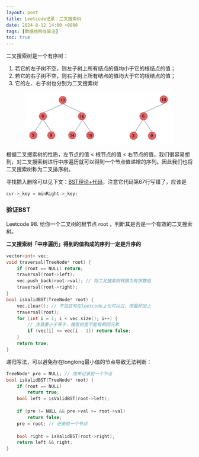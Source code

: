```yaml
---
layout: post
title: Leetcode记录：二叉搜索树
date: 2024-8-12 14:00 +0800
tags: [数据结构与算法]
toc: true
---
```


二叉搜索树是一个有序树：

1. 若它的左子树不空，则左子树上所有结点的值均小于它的根结点的值；
2. 若它的右子树不空，则右子树上所有结点的值均大于它的根结点的值；
3. 它的左、右子树也分别为二叉搜素树

<div align="center"> <img src="/pic/DS/BST.png" width = 400/> </div>

根据二叉搜索树的性质，左节点的值 < 根节点的值 < 右节点的值，我们很容易想到，对二叉搜索树进行中序遍历就可以得到一个节点值递增的序列。因此我们也将二叉搜索树称为二叉排序树。

寻找插入删除可以见下文：[BST理论+代码](https://blog.csdn.net/smf12138/article/details/126092714)，注意它代码第67行写错了，应该是
```cpp
cur->_key = minRight->_key;
```

### 验证BST
Leetcode 98. 给你一个二叉树的根节点 root ，判断其是否是一个有效的二叉搜索树。

**二叉搜索树「中序遍历」得到的值构成的序列一定是升序的**

```cpp
vector<int> vec;
void traversal(TreeNode* root) {
    if (root == NULL) return;
    traversal(root->left);
    vec.push_back(root->val); // 将二叉搜索树转换为有序数组
    traversal(root->right);
}
bool isValidBST(TreeNode* root) {
    vec.clear(); // 不加这句在leetcode上也可以过，但最好加上
    traversal(root);
    for (int i = 1; i < vec.size(); i++) {
        // 注意要小于等于，搜索树里不能有相同元素
        if (vec[i] <= vec[i - 1]) return false;
    }
    return true;
}
```

递归写法，可以避免存在longlong最小值的节点导致无法判断：
```cpp
TreeNode* pre = NULL; // 用来记录前一个节点
bool isValidBST(TreeNode* root) {
    if (root == NULL) 
        return true;
    bool left = isValidBST(root->left);

    if (pre != NULL && pre->val >= root->val) 
        return false;
    pre = root; // 记录前一个节点

    bool right = isValidBST(root->right);
    return left && right;
}
```
